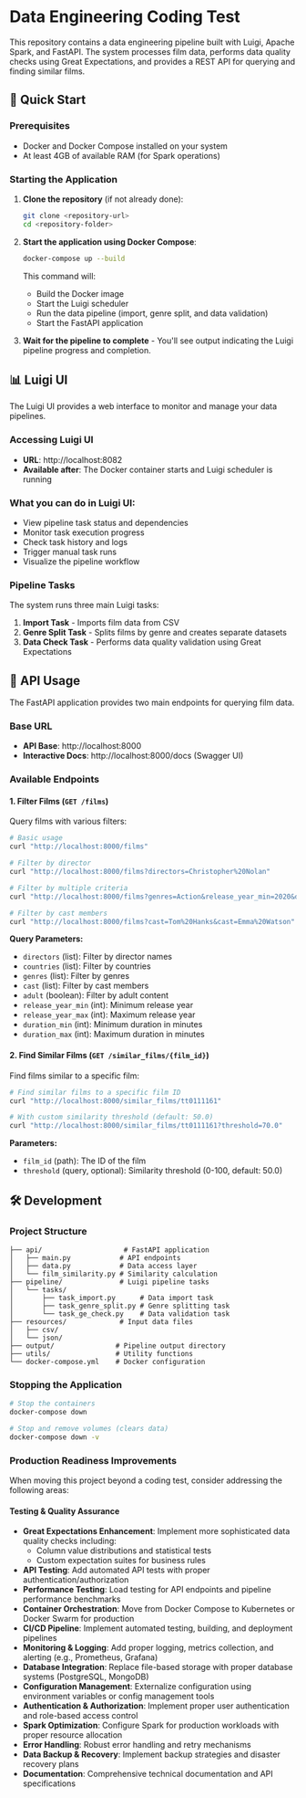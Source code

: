# Data Engineering Coding Test

This repository contains a data engineering pipeline built with Luigi, Apache Spark, and FastAPI. The system processes film data, performs data quality checks using Great Expectations, and provides a REST API for querying and finding similar films.

## 🚀 Quick Start

### Prerequisites
- Docker and Docker Compose installed on your system
- At least 4GB of available RAM (for Spark operations)

### Starting the Application

1. **Clone the repository** (if not already done):
   ```bash
   git clone <repository-url>
   cd <repository-folder>
   ```

2. **Start the application using Docker Compose**:
   ```bash
   docker-compose up --build
   ```

   This command will:
   - Build the Docker image
   - Start the Luigi scheduler
   - Run the data pipeline (import, genre split, and data validation)
   - Start the FastAPI application

3. **Wait for the pipeline to complete** - You'll see output indicating the Luigi pipeline progress and completion.

## 📊 Luigi UI

The Luigi UI provides a web interface to monitor and manage your data pipelines.

### Accessing Luigi UI
- **URL**: http://localhost:8082
- **Available after**: The Docker container starts and Luigi scheduler is running

### What you can do in Luigi UI:
- View pipeline task status and dependencies
- Monitor task execution progress
- Check task history and logs
- Trigger manual task runs
- Visualize the pipeline workflow

### Pipeline Tasks
The system runs three main Luigi tasks:
1. **Import Task** - Imports film data from CSV
2. **Genre Split Task** - Splits films by genre and creates separate datasets
3. **Data Check Task** - Performs data quality validation using Great Expectations

## 🔌 API Usage

The FastAPI application provides two main endpoints for querying film data.

### Base URL
- **API Base**: http://localhost:8000
- **Interactive Docs**: http://localhost:8000/docs (Swagger UI)

### Available Endpoints

#### 1. Filter Films (`GET /films`)
Query films with various filters:

```bash
# Basic usage
curl "http://localhost:8000/films"

# Filter by director
curl "http://localhost:8000/films?directors=Christopher%20Nolan"

# Filter by multiple criteria
curl "http://localhost:8000/films?genres=Action&release_year_min=2020&duration_min=120"

# Filter by cast members
curl "http://localhost:8000/films?cast=Tom%20Hanks&cast=Emma%20Watson"
```

**Query Parameters:**
- `directors` (list): Filter by director names
- `countries` (list): Filter by countries
- `genres` (list): Filter by genres
- `cast` (list): Filter by cast members
- `adult` (boolean): Filter by adult content
- `release_year_min` (int): Minimum release year
- `release_year_max` (int): Maximum release year
- `duration_min` (int): Minimum duration in minutes
- `duration_max` (int): Maximum duration in minutes

#### 2. Find Similar Films (`GET /similar_films/{film_id}`)
Find films similar to a specific film:

```bash
# Find similar films to a specific film ID
curl "http://localhost:8000/similar_films/tt0111161"

# With custom similarity threshold (default: 50.0)
curl "http://localhost:8000/similar_films/tt0111161?threshold=70.0"
```

**Parameters:**
- `film_id` (path): The ID of the film
- `threshold` (query, optional): Similarity threshold (0-100, default: 50.0)


## 🛠️ Development

### Project Structure
```
├── api/                    # FastAPI application
│   ├── main.py            # API endpoints
│   ├── data.py            # Data access layer
│   └── film_similarity.py # Similarity calculation
├── pipeline/              # Luigi pipeline tasks
│   └── tasks/
│       ├── task_import.py      # Data import task
│       ├── task_genre_split.py # Genre splitting task
│       └── task_ge_check.py    # Data validation task
├── resources/             # Input data files
│   ├── csv/
│   └── json/
├── output/               # Pipeline output directory
├── utils/                # Utility functions
└── docker-compose.yml    # Docker configuration
```

### Stopping the Application
```bash
# Stop the containers
docker-compose down

# Stop and remove volumes (clears data)
docker-compose down -v
```

### Production Readiness Improvements

When moving this project beyond a coding test, consider addressing the following areas:

#### Testing & Quality Assurance
- **Great Expectations Enhancement**: Implement more sophisticated data quality checks including:
  - Column value distributions and statistical tests
  - Custom expectation suites for business rules
- **API Testing**: Add automated API tests with proper authentication/authorization
- **Performance Testing**: Load testing for API endpoints and pipeline performance benchmarks
- **Container Orchestration**: Move from Docker Compose to Kubernetes or Docker Swarm for production
- **CI/CD Pipeline**: Implement automated testing, building, and deployment pipelines
- **Monitoring & Logging**: Add proper logging, metrics collection, and alerting (e.g., Prometheus, Grafana)
- **Database Integration**: Replace file-based storage with proper database systems (PostgreSQL, MongoDB)
- **Configuration Management**: Externalize configuration using environment variables or config management tools
- **Authentication & Authorization**: Implement proper user authentication and role-based access control
- **Spark Optimization**: Configure Spark for production workloads with proper resource allocation
- **Error Handling**: Robust error handling and retry mechanisms
- **Data Backup & Recovery**: Implement backup strategies and disaster recovery plans
- **Documentation**: Comprehensive technical documentation and API specifications


